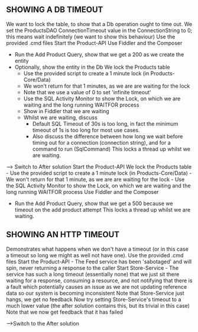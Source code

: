 SHOWING A DB TIMEOUT
--------------------
We want to lock the table, to show that a Db operation ought to time out.
We set the ProductsDAO ConnectionTimeout value in the ConnectionString to 0; this means wait indefinitely (we want to show this behaviour)
Use the provided .cmd files
Start the Product-API
Use Fiddler and the Composer
  - Run the Add Product Query, show that we get a 200 as we create the entity
  - Optionally, show the entity in the Db
We lock the Products table
	- Use the provided script to create a 1 minute lock (in Products-Core/Data)
	- We won't return for that 1 minutes, as we are are waiting for the lock
	- Note that we use a value of 0 to set 'infinite timeout'
	- Use the SQL Activity Monitor to show the Lock, on which we are waiting and the long running WAITFOR process
	- Show in Fiddler that we are waiting
	- Whilst we are waiting, discuss
		- Default SQL Timeout of 30s is too long, in fact the minimum timeout of 1s is too long for most use cases.
		- Also discuss the difference between how long we wait before timing out for a connection (connection string), and for a command to run (SqlCommand)
This locks a thread up whilst we are waiting.

--> Switch to After solution
Start the Product-API
We lock the Products table
	- Use the provided script to create a 1 minute lock (in Products-Core/Data)
	- We won't return for that 1 minute, as we are are waiting for the lock
	- Use the SQL Activity Monitor to show the Lock, on which we are waiting and the long running WAITFOR process
Use Fiddler and the Composer
  - Run the Add Product Query, show that we get a 500 because we timeout on the add product attempt
This locks a thread up whilst we are waiting.
	

SHOWING AN HTTP TIMEOUT
-----------------------
Demonstrates what happens when we don't have a timeout (or in this case a timeout so long we might as well not have one).
Use the provided .cmd files
Start the Product-API
	- The Feed service has been 'sabotaged' and will spin, never returning a response to the caller
Start Store-Service
	- The service has such a long timeout (essentially none) that we just sit there waiting for a response, consuming a resource, and not notifying that there is a fault which potentially causes an issue as we are not updating reference data so our system is becoming inconsistent
Note that Store-Service just hangs, we get no feedback
Now try setting Store-Service's timeout to a much lower value (the after solution contains this, but its trivial in this case)
Note that we now get feedback that it has failed

-->Switch to the After solution
